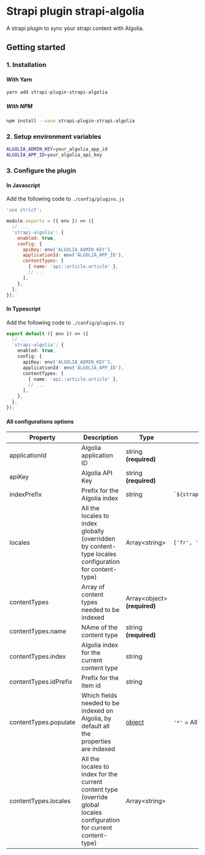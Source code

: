 # Strapi plugin strapi-algolia

A strapi plugin to sync your strapi content with Algolia.

## Getting started

### 1. Installation

#### With Yarn

```bash
yarn add strapi-plugin-strapi-algolia
```

##### With NPM

```bash
npm install --save strapi-plugin-strapi-algolia
```

### 2. Setup environment variables

```bash
ALGOLIA_ADMIN_KEY=your_algolia_app_id
ALGOLIA_APP_ID=your_algolia_api_key
```

### 3. Configure the plugin

#### In Javascript

Add the following code to `./config/plugins.js`

```javascript
'use strict';

module.exports = ({ env }) => ({
  // ...
  'strapi-algolia': {
    enabled: true,
    config: {
      apiKey: env('ALGOLIA_ADMIN_KEY'),
      applicationId: env('ALGOLIA_APP_ID'),
      contentTypes: [
        { name: 'api::article.article' },
        // ...
      ],
    },
  },
});
```

#### In Typescript

Add the following code to `./config/plugins.ts`

```typescript
export default ({ env }) => ({
  // ...
  'strapi-algolia': {
    enabled: true,
    config: {
      apiKey: env('ALGOLIA_ADMIN_KEY'),
      applicationId: env('ALGOLIA_APP_ID'),
      contentTypes: [
        { name: 'api::article.article' },
        // ...
      ],
    },
  },
});
```

#### All configurations options

| Property              | Description                                                                                                            | Type                                                                  | Default value                         |
| --------------------- | ---------------------------------------------------------------------------------------------------------------------- | --------------------------------------------------------------------- | ------------------------------------- |
| applicationId         | Algolia application ID                                                                                                 | string **(required)**                                                 |                                       |
| apiKey                | Algolia API Key                                                                                                        | string **(required)**                                                 |                                       |
| indexPrefix           | Prefix for the Algolia index                                                                                           | string                                                                | `` `${strapi.config.environment}_` `` |
| locales               | All the locales to index globally (overridden by content-type locales configuration for content-type)                  | Array\<string\>                                                       | `['fr', 'en']`                        |
| contentTypes          | Array of content types needed to be indexed                                                                            | Array\<object\> **(required)**                                        |                                       |
| contentTypes.name     | NAme of the content type                                                                                               | string **(required)**                                                 |                                       |
| contentTypes.index    | Algolia index for the current content type                                                                             | string                                                                |                                       |
| contentTypes.idPrefix | Prefix for the item id                                                                                                 | string                                                                |                                       |
| contentTypes.populate | Which fields needed to be indexed on Algolia, by default all the properties are indexed                                | [object](https://docs.strapi.io/dev-docs/api/entity-service/populate) | `'*'` = All fields                    |
| contentTypes.locales  | All the locales to index for the current content type (override global locales configuration for current content-type) | Array\<string\>                                                       |                                       |
